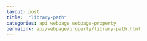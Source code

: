 ```yaml
---
layout: post
title:  "library-path"
categories: api webpage webpage-property
permalink: api/webpage/property/library-path.html
---
```


